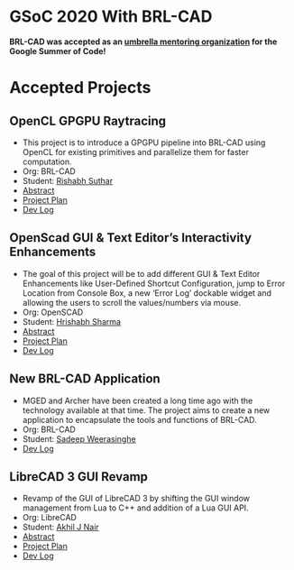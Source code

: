 # GSoC 2020 With BRL-CAD

**BRL-CAD was accepted as an [umbrella mentoring
organization](https://summerofcode.withgoogle.com) for the Google Summer
of Code!**

# Accepted Projects

## OpenCL GPGPU Raytracing

-   This project is to introduce a GPGPU pipeline into BRL-CAD using
    OpenCL for existing primitives and parallelize them for faster
    computation.
-   Org: BRL-CAD
-   Student: [Rishabh Suthar](User:rishabhsuthar32.md)
-   [Abstract](https://summerofcode.withgoogle.com/projects/#4537636858888192)
-   [Project Plan](User:rishabhsuthar32/GSoC20/Project.md)
-   [Dev Log](User:rishabhsuthar32/GSoC20/Log.md)

## OpenScad GUI & Text Editor’s Interactivity Enhancements

-   The goal of this project will be to add different GUI & Text Editor
    Enhancements like User-Defined Shortcut Configuration, jump to Error
    Location from Console Box, a new ‘Error Log’ dockable widget and
    allowing the users to scroll the values/numbers via mouse.
-   Org: OpenSCAD
-   Student: [Hrishabh Sharma](User:Hrishabh.md)
-   [Abstract](https://summerofcode.withgoogle.com/projects/#6337400843796480)
-   [Project Plan](User:Hrishabh/GSoC20/proposal.md)
-   [Dev Log](User:Hrishabh/GSoC20/logs.md)

## New BRL-CAD Application

-   MGED and Archer have been created a long time ago with the
    technology available at that time. The project aims to create a new
    application to encapsulate the tools and functions of BRL-CAD.
-   Org: BRL-CAD
-   Student: [Sadeep Weerasinghe](User:Sadeep.md)
-   [Dev Log](https://brlcad.org/wiki/User:Sadeep/DevLog-2020)

## LibreCAD 3 GUI Revamp

-   Revamp of the GUI of LibreCAD 3 by shifting the GUI window
    management from Lua to C++ and addition of a Lua GUI API.
-   Org: LibreCAD
-   Student: [Akhil J Nair](User:Jedi18.md)
-   [Abstract](https://dokuwiki.librecad.org/doku.php/gsoc:gsoc2020#the_project)
-   [Project
    Plan](https://dokuwiki.librecad.org/lib/exe/fetch.php/gsoc:gsoc2020proposal.pdf)
-   [Dev Log](https://dokuwiki.librecad.org/doku.php/gsoc:log2020)
